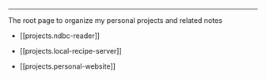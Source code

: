 
---
 The root page to organize my personal projects and related notes
 
- [[projects.ndbc-reader]]

- [[projects.local-recipe-server]]

- [[projects.personal-website]]